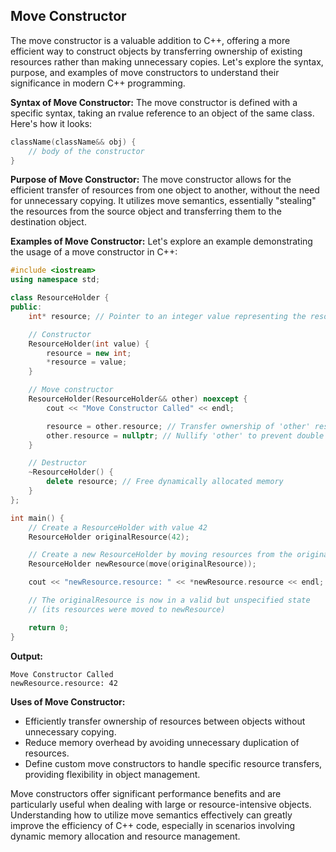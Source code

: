 ## **Move Constructor**

The move constructor is a valuable addition to C++, offering a more efficient way to construct objects by transferring ownership of existing resources rather than making unnecessary copies. Let's explore the syntax, purpose, and examples of move constructors to understand their significance in modern C++ programming.

**Syntax of Move Constructor:**
The move constructor is defined with a specific syntax, taking an rvalue reference to an object of the same class. Here's how it looks:

```cpp
className(className&& obj) {
    // body of the constructor
}
```

**Purpose of Move Constructor:**
The move constructor allows for the efficient transfer of resources from one object to another, without the need for unnecessary copying. It utilizes move semantics, essentially "stealing" the resources from the source object and transferring them to the destination object.

**Examples of Move Constructor:**
Let's explore an example demonstrating the usage of a move constructor in C++:

```cpp
#include <iostream>
using namespace std;

class ResourceHolder {
public:
    int* resource; // Pointer to an integer value representing the resource

    // Constructor
    ResourceHolder(int value) {
        resource = new int;
        *resource = value;
    }

    // Move constructor
    ResourceHolder(ResourceHolder&& other) noexcept {
        cout << "Move Constructor Called" << endl;

        resource = other.resource; // Transfer ownership of 'other' resource
        other.resource = nullptr; // Nullify 'other' to prevent double deletion
    }

    // Destructor
    ~ResourceHolder() {
        delete resource; // Free dynamically allocated memory
    }
};

int main() {
    // Create a ResourceHolder with value 42
    ResourceHolder originalResource(42);

    // Create a new ResourceHolder by moving resources from the originalResource
    ResourceHolder newResource(move(originalResource));

    cout << "newResource.resource: " << *newResource.resource << endl;

    // The originalResource is now in a valid but unspecified state
    // (its resources were moved to newResource)

    return 0;
}

```

**Output:**

```
Move Constructor Called
newResource.resource: 42
```

**Uses of Move Constructor:**

- Efficiently transfer ownership of resources between objects without unnecessary copying.
- Reduce memory overhead by avoiding unnecessary duplication of resources.
- Define custom move constructors to handle specific resource transfers, providing flexibility in object management.

Move constructors offer significant performance benefits and are particularly useful when dealing with large or resource-intensive objects. Understanding how to utilize move semantics effectively can greatly improve the efficiency of C++ code, especially in scenarios involving dynamic memory allocation and resource management.
